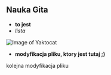 ## Nauka Gita

* **to jest**
* *lista*

![Image of Yaktocat](https://octodex.github.com/images/privateinvestocat.jpg)

* **modyfikacja pliku, ktory jest tutaj ;)**

kolejna modyfikacja pliku
